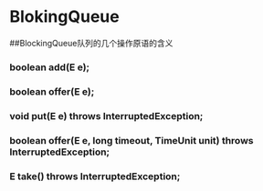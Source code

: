 # BlokingQueue

##BlockingQueue队列的几个操作原语的含义

### boolean add(E e);

### boolean offer(E e);

### void put(E e) throws InterruptedException;

### boolean offer(E e, long timeout, TimeUnit unit) throws InterruptedException;

### E take() throws InterruptedException;


